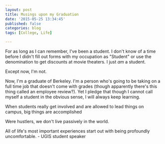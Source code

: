 ```yaml
---
layout: post
title: Musings upon my Graduation
date: '2015-05-25 13:34:45'
published: false
categories: blog
tags: [College, Life]

---
```


For as long as I can remember, I've been a student. I don't know of a time before I didn't fill out forms with my occupation as "Student" or use the denomination to get discounts at movie theaters. I just *am* a student.

Except now, I'm not.

Now, I'm a graduate of Berkeley. I'm a person who's going to be taking on a full time job that doesn't come with grades (though apparently there's this thing called an employee review?). Yet I pledge that though I cannot call myself a student in the obvious sense, I will always keep learning.

When students really get involved and are allowed to lead things on campus, big things are accomplished

Were hustlers, we don't live passively in the world.

All of life's most important experiences start out with being profoundly uncomfortable.  - UGIS student speaker